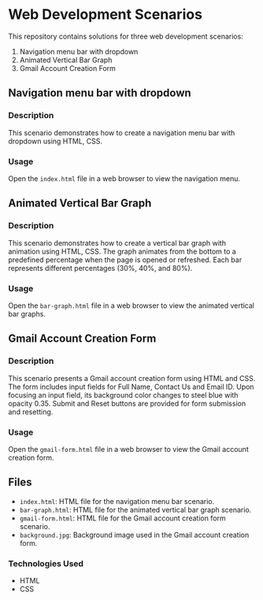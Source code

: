 # Web Development Scenarios

This repository contains solutions for three web development scenarios:

1. Navigation menu bar with dropdown
2. Animated Vertical Bar Graph
3. Gmail Account Creation Form

## Navigation menu bar with dropdown

### Description
This scenario demonstrates how to create a navigation menu bar with dropdown using HTML, CSS.
### Usage
Open the `index.html` file in a web browser to view the navigation menu.


## Animated Vertical Bar Graph

### Description
This scenario demonstrates how to create a vertical bar graph with animation using HTML, CSS. The graph animates from the bottom to a predefined percentage when the page is opened or refreshed. Each bar represents different percentages (30%, 40%, and 80%).

### Usage
Open the `bar-graph.html` file in a web browser to view the animated vertical bar graphs.

## Gmail Account Creation Form

### Description
This scenario presents a Gmail account creation form using HTML and CSS. The form includes input fields for Full Name, Contact Us and Email ID. Upon focusing an input field, its background color changes to steel blue with opacity 0.35. Submit and Reset buttons are provided for form submission and resetting.

### Usage
Open the `gmail-form.html` file in a web browser to view the Gmail account creation form.

## Files
- `index.html`: HTML file for the navigation menu bar scenario.
- `bar-graph.html`: HTML file for the animated vertical bar graph scenario.
- `gmail-form.html`: HTML file for the Gmail account creation form scenario.
- `background.jpg`: Background image used in the Gmail account creation form.

### Technologies Used
- HTML
- CSS
